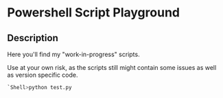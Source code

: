 # Powershell Script Playground

## Description
Here you'll find my "work-in-progress" scripts. 

Use at your own risk, as the scripts still might contain some issues as well as version specific code.


```python
`Shell>python test.py
```
